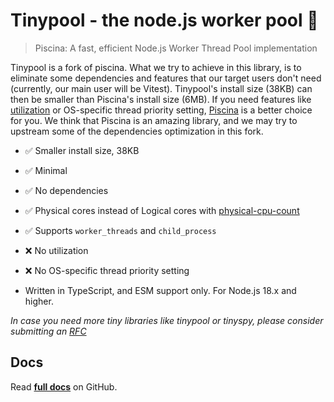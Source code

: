 # Tinypool - the node.js worker pool 🧵

> Piscina: A fast, efficient Node.js Worker Thread Pool implementation

Tinypool is a fork of piscina. What we try to achieve in this library, is to eliminate some dependencies and features that our target users don't need (currently, our main user will be Vitest). Tinypool's install size (38KB) can then be smaller than Piscina's install size (6MB). If you need features like [utilization](https://github.com/piscinajs/piscina#property-utilization-readonly) or OS-specific thread priority setting, [Piscina](https://github.com/piscinajs/piscina) is a better choice for you. We think that Piscina is an amazing library, and we may try to upstream some of the dependencies optimization in this fork.

- ✅ Smaller install size, 38KB
- ✅ Minimal
- ✅ No dependencies
- ✅ Physical cores instead of Logical cores with [physical-cpu-count](https://www.npmjs.com/package/physical-cpu-count)
- ✅ Supports `worker_threads` and `child_process`
- ❌ No utilization
- ❌ No OS-specific thread priority setting

- Written in TypeScript, and ESM support only. For Node.js 18.x and higher.

_In case you need more tiny libraries like tinypool or tinyspy, please consider submitting an [RFC](https://github.com/tinylibs/rfcs)_

## Docs
Read **[full docs](https://github.com/tinylibs/tinypool#readme)** on GitHub.
